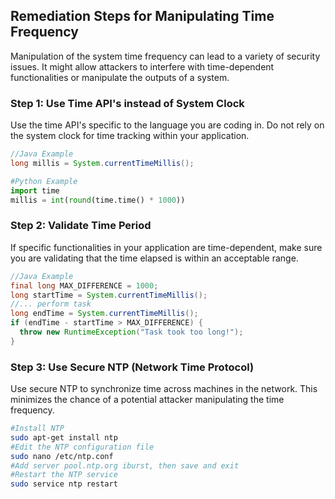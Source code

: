 

## Remediation Steps for Manipulating Time Frequency
Manipulation of the system time frequency can lead to a variety of security issues. It might allow attackers to interfere with time-dependent functionalities or manipulate the outputs of a system.

### Step 1: Use Time API's instead of System Clock
Use the time API's specific to the language you are coding in. Do not rely on the system clock for time tracking within your application.

```java
//Java Example
long millis = System.currentTimeMillis(); 
```

```python
#Python Example
import time
millis = int(round(time.time() * 1000))
```

### Step 2: Validate Time Period
If specific functionalities in your application are time-dependent, make sure you are validating that the time elapsed is within an acceptable range.

```java
//Java Example
final long MAX_DIFFERENCE = 1000;
long startTime = System.currentTimeMillis();
//... perform task
long endTime = System.currentTimeMillis();
if (endTime - startTime > MAX_DIFFERENCE) {
  throw new RuntimeException("Task took too long!");
}

```

### Step 3: Use Secure NTP (Network Time Protocol) 
Use secure NTP to synchronize time across machines in the network. This minimizes the chance of a potential attacker manipulating the time frequency.

```bash
#Install NTP
sudo apt-get install ntp
#Edit the NTP configuration file
sudo nano /etc/ntp.conf
#Add server pool.ntp.org iburst, then save and exit
#Restart the NTP service
sudo service ntp restart
```